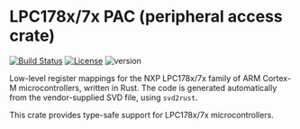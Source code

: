 # LPC178x/7x PAC (peripheral access crate)

[![Build Status](https://travis-ci.org/fuchsch1234/lpc178x_7x.svg?branch=master)](https://travis-ci.org/fuchsch1234/lpc178x_7x)
[![License](https://img.shields.io/badge/License-BSD%203--Clause-blue.svg)](https://opensource.org/licenses/BSD-3-Clause)
![version](https://img.shields.io/badge/version-0.1.0-blue)

Low-level register mappings for the NXP LPC178x/7x family of ARM Cortex-M microcontrollers, written in Rust. The code is generated automatically from the vendor-supplied SVD file, using `svd2rust`.

This crate provides type-safe support for LPC178x/7x microcontrollers.
